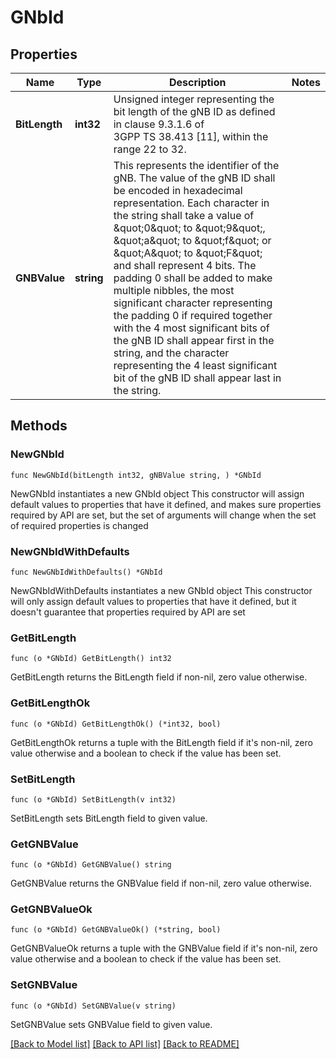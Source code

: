 # GNbId

## Properties

Name | Type | Description | Notes
------------ | ------------- | ------------- | -------------
**BitLength** | **int32** | Unsigned integer representing the bit length of the gNB ID as defined in clause 9.3.1.6 of 3GPP TS 38.413 [11], within the range 22 to 32. | 
**GNBValue** | **string** | This represents the identifier of the gNB. The value of the gNB ID shall be encoded in hexadecimal representation. Each character in the string shall take a value of \&quot;0\&quot; to \&quot;9\&quot;, \&quot;a\&quot; to \&quot;f\&quot; or \&quot;A\&quot; to \&quot;F\&quot; and shall represent 4 bits. The padding 0 shall be added to make multiple nibbles,  the most significant character representing the padding 0 if required together with the 4 most significant bits of the gNB ID  shall appear first in the string, and the character representing the 4 least significant bit of the gNB ID shall appear last in the string.  | 

## Methods

### NewGNbId

`func NewGNbId(bitLength int32, gNBValue string, ) *GNbId`

NewGNbId instantiates a new GNbId object
This constructor will assign default values to properties that have it defined,
and makes sure properties required by API are set, but the set of arguments
will change when the set of required properties is changed

### NewGNbIdWithDefaults

`func NewGNbIdWithDefaults() *GNbId`

NewGNbIdWithDefaults instantiates a new GNbId object
This constructor will only assign default values to properties that have it defined,
but it doesn't guarantee that properties required by API are set

### GetBitLength

`func (o *GNbId) GetBitLength() int32`

GetBitLength returns the BitLength field if non-nil, zero value otherwise.

### GetBitLengthOk

`func (o *GNbId) GetBitLengthOk() (*int32, bool)`

GetBitLengthOk returns a tuple with the BitLength field if it's non-nil, zero value otherwise
and a boolean to check if the value has been set.

### SetBitLength

`func (o *GNbId) SetBitLength(v int32)`

SetBitLength sets BitLength field to given value.


### GetGNBValue

`func (o *GNbId) GetGNBValue() string`

GetGNBValue returns the GNBValue field if non-nil, zero value otherwise.

### GetGNBValueOk

`func (o *GNbId) GetGNBValueOk() (*string, bool)`

GetGNBValueOk returns a tuple with the GNBValue field if it's non-nil, zero value otherwise
and a boolean to check if the value has been set.

### SetGNBValue

`func (o *GNbId) SetGNBValue(v string)`

SetGNBValue sets GNBValue field to given value.



[[Back to Model list]](../README.md#documentation-for-models) [[Back to API list]](../README.md#documentation-for-api-endpoints) [[Back to README]](../README.md)


